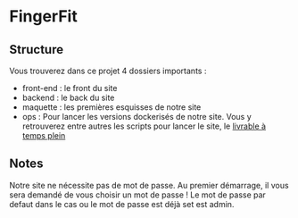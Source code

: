 # FingerFit

## Structure 

Vous trouverez dans ce projet 4 dossiers importants : 

- front-end : le front du site
- backend : le back du site
- maquette : les premières esquisses de notre site
- ops : Pour lancer les versions dockerisés de notre site. Vous y retrouverez entre autres les scripts pour lancer le site, le [livrable à temps plein](/ops/livrable_temps_plein.md)

## Notes 

Notre site ne nécessite pas de mot de passe. Au premier démarrage, il vous sera demandé de vous choisir un mot de passe ! Le mot de passe par defaut dans le cas ou le mot de passe est déjà set est admin.